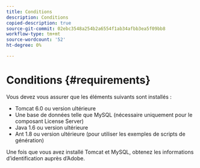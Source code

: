```yaml
---
title: Conditions
description: Conditions
copied-description: true
source-git-commit: 02ebc3548a254b2a6554f1ab34afbb3ea5f09bb8
workflow-type: tm+mt
source-wordcount: '52'
ht-degree: 0%

---
```


# Conditions {#requirements}

Vous devez vous assurer que les éléments suivants sont installés :

* Tomcat 6.0 ou version ultérieure
* Une base de données telle que MySQL (nécessaire uniquement pour le composant License Server)
* Java 1.6 ou version ultérieure
* Ant 1.8 ou version ultérieure (pour utiliser les exemples de scripts de génération)

Une fois que vous avez installé Tomcat et MySQL, obtenez les informations d’identification auprès d’Adobe.
